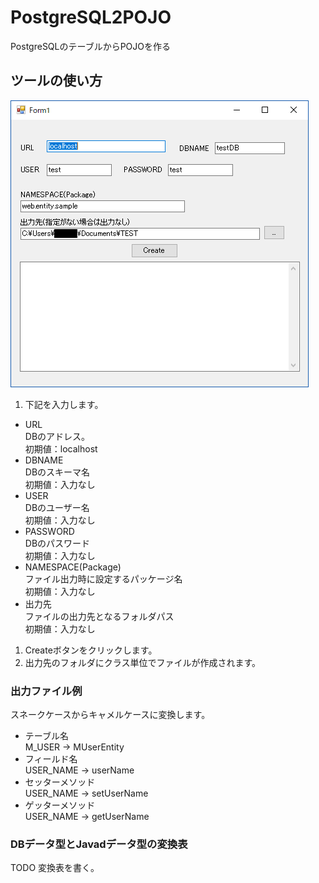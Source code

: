 # PostgreSQL2POJO
PostgreSQLのテーブルからPOJOを作る

## ツールの使い方
![画面イメージ](screen.png)  

1. 下記を入力します。
* URL  
  DBのアドレス。  
  初期値：localhost
* DBNAME  
  DBのスキーマ名  
  初期値：入力なし
* USER  
  DBのユーザー名  
  初期値：入力なし
* PASSWORD  
  DBのパスワード  
  初期値：入力なし
* NAMESPACE(Package)  
  ファイル出力時に設定するパッケージ名  
  初期値：入力なし
* 出力先  
  ファイルの出力先となるフォルダパス  
  初期値：入力なし
1. Createボタンをクリックします。
1. 出力先のフォルダにクラス単位でファイルが作成されます。

### 出力ファイル例
スネークケースからキャメルケースに変換します。
* テーブル名  
  M_USER → MUserEntity
* フィールド名  
  USER_NAME → userName
* セッターメソッド  
  USER_NAME → setUserName
* ゲッターメソッド  
  USER_NAME → getUserName

### DBデータ型とJavadデータ型の変換表
TODO 変換表を書く。
